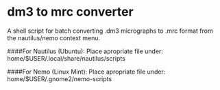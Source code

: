 # dm3 to mrc converter

A shell script for batch converting .dm3 micrographs to .mrc format from the nautilus/nemo context menu.


####For Nautilus (Ubuntu):
Place apropriate file under:    home/$USER/.local/share/nautilus/scripts

####For Nemo (Linux Mint):
Place apropriate file under:    home/$USER/.gnome2/nemo-scripts


